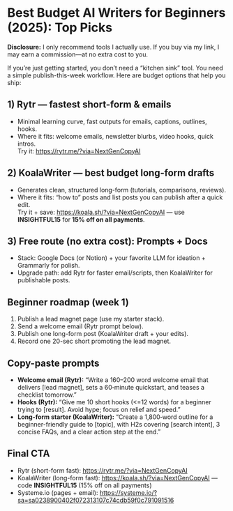 # Best Budget AI Writers for Beginners (2025): Top Picks

**Disclosure:** I only recommend tools I actually use. If you buy via my link, I may earn a commission—at no extra cost to you.

If you’re just getting started, you don’t need a “kitchen sink” tool. You need a simple publish-this-week workflow. Here are budget options that help you ship:

## 1) Rytr — fastest short-form & emails
- Minimal learning curve, fast outputs for emails, captions, outlines, hooks.  
- Where it fits: welcome emails, newsletter blurbs, video hooks, quick intros.  
Try it: https://rytr.me/?via=NextGenCopyAI

## 2) KoalaWriter — best budget long-form drafts
- Generates clean, structured long-form (tutorials, comparisons, reviews).  
- Where it fits: “how to” posts and list posts you can publish after a quick edit.  
Try it + save: https://koala.sh/?via=NextGenCopyAI — use **INSIGHTFUL15** for **15% off on all payments**.

## 3) Free route (no extra cost): Prompts + Docs
- Stack: Google Docs (or Notion) + your favorite LLM for ideation + Grammarly for polish.  
- Upgrade path: add Rytr for faster email/scripts, then KoalaWriter for publishable posts.

## Beginner roadmap (week 1)
1. Publish a lead magnet page (use my starter stack).  
2. Send a welcome email (Rytr prompt below).  
3. Publish one long-form post (KoalaWriter draft + your edits).  
4. Record one 20-sec short promoting the lead magnet.

## Copy-paste prompts
- **Welcome email (Rytr):** “Write a 160–200 word welcome email that delivers [lead magnet], sets a 60‑minute quickstart, and teases a checklist tomorrow.”  
- **Hooks (Rytr):** “Give me 10 short hooks (<=12 words) for a beginner trying to [result]. Avoid hype; focus on relief and speed.”  
- **Long-form starter (KoalaWriter):** “Create a 1,800‑word outline for a beginner-friendly guide to [topic], with H2s covering [search intent], 3 concise FAQs, and a clear action step at the end.”

## Final CTA
- Rytr (short-form fast): https://rytr.me/?via=NextGenCopyAI  
- KoalaWriter (long-form fast): https://koala.sh/?via=NextGenCopyAI — code **INSIGHTFUL15** (15% off on all payments)  
- Systeme.io (pages + email): https://systeme.io/?sa=sa0238900402f072313107c74cdb59f0c791091516
